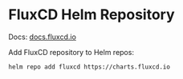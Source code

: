 # FluxCD Helm Repository

Docs: [docs.fluxcd.io](https://docs.fluxcd.io)

Add FluxCD repository to Helm repos:

```bash
helm repo add fluxcd https://charts.fluxcd.io
```


